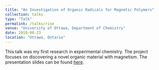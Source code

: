 ```yaml
---
title: "An Investigation of Organic Radicals for Magnetic Polymers"
collection: talks 
type: "Talk"
permalink: /talks/rise
venue: "University of Ottawa, Department of Chemistry"
date: 2019-08-23
location: "Ottawa, Ontario"
---
```


This talk was my first research in experimental chemistry. The project focuses on discovering a novel organic material with magnetism. The presentation slides can be found [here](https://drive.google.com/file/d/16uqEELkLEE10NR0lAosT94UkLnYkAxK7/view?usp=sharing).

